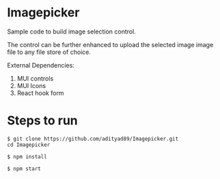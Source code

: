 # Imagepicker

Sample code to build image selection control. 

The control can be further enhanced to upload the selected image image file to any file store of choice.

External Dependencies:

1. MUI controls 
2. MUI Icons
3. React hook form

# Steps to run
```
$ git clone https://github.com/adityad89/Imagepicker.git
cd Imagepicker
```

```
$ npm install
```

```
$ npm start
```
